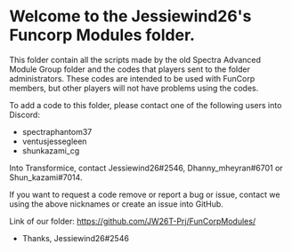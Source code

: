 # Welcome to the Jessiewind26's Funcorp Modules folder.

This folder contain all the scripts made by the old Spectra Advanced Module Group folder and the codes that players sent to the folder administrators.
These codes are intended to be used with FunCorp members, but other players will not have problems using the codes.

To add a code to this folder, please contact one of the following users into Discord:
- spectraphantom37
- ventusjessegleen
- shunkazami_cg

Into Transformice, contact Jessiewind26#2546, Dhanny_mheyran#6701 or Shun_kazami#7014.

If you want to request a code remove or report a bug or issue, contact we using the above nicknames or create an issue into GitHub.

Link of our folder:
https://github.com/JW26T-Prj/FunCorpModules/

- Thanks, Jessiewind26#2546
